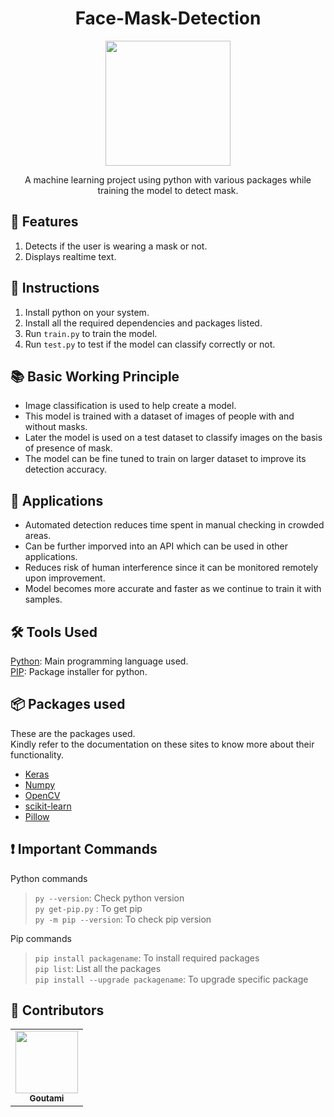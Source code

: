 <h1 align="center">Face-Mask-Detection</h1>
<p align="center">
  <img src="https://media.giphy.com/media/ZFWeQC2sD3rJf26VYp/giphy.gif" width = 200 height = 200>
</p>
<p align="center">
  A machine learning project using python with various packages while training the model to detect mask. 
 </p>

## 🧰 Features
1. Detects if the user is wearing a mask or not.
2. Displays realtime text.

## 🔩 Instructions
1. Install python on your system.
2. Install all the required dependencies and packages listed. 
3. Run `train.py` to train the model.
4. Run `test.py` to test if the model can classify correctly or not.

## 📚 Basic Working Principle
* Image classification is used to help create a model.
* This model is trained with a dataset of images of people with and without masks.
* Later the model is used on a test dataset to classify images on the basis of presence of mask.
* The model can be fine tuned to train on larger dataset to improve its detection accuracy.

## 🌴 Applications
- Automated detection reduces time spent in manual checking in crowded areas.
- Can be further imporved into an API which can be used in other applications.
- Reduces risk of human interference since it can be monitored remotely upon improvement.
- Model becomes more accurate and faster as we continue to train it with samples.

## 🛠️ Tools Used
[Python](https://www.python.org/): Main programming language used.<br>
[PIP](https://pip.pypa.io/en/stable/): Package installer for python.

## 📦 Packages used
These are the packages used.<br> 
Kindly refer to the documentation on these sites to know more about their functionality.
- [Keras](https://keras.io/)
- [Numpy](https://numpy.org/)
- [OpenCV](https://opencv.org/)
- [scikit-learn](https://scikit-learn.org/stable/)
- [Pillow](https://pillow.readthedocs.io/en/stable/)

## ❗ Important Commands
Python commands
> ```py --version```: Check python version<br>
> ```py get-pip.py``` : To get pip<br>
> ```py -m pip --version```: To check pip version<br>

Pip commands
> ```pip install packagename```: To install required packages<br>
> ```pip list```: List all the packages<br>
> ```pip install --upgrade packagename```: To upgrade specific package 

## :woman: Contributors 
<table>
  <tr>
    <td align="center"><a href="https://github.com/goutami-15"><img src="https://avatars.githubusercontent.com/u/63532213?v=4" width="100px;" alt=""/><br /><sub><b>Goutami</b></sub></a></td>
  </tr>
</table>
